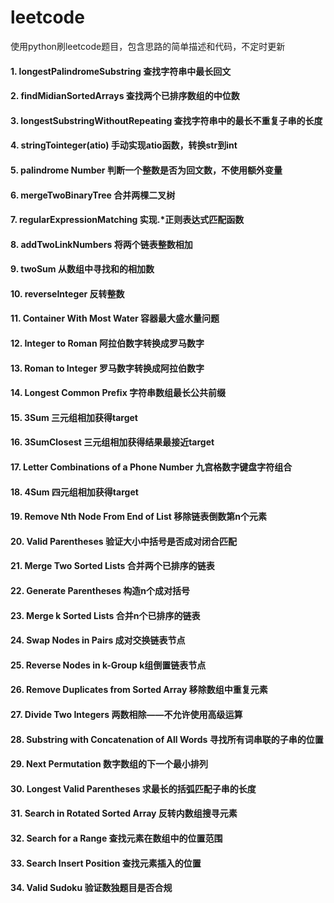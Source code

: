 # leetcode
使用python刷leetcode题目，包含思路的简单描述和代码，不定时更新

#### 1. longestPalindromeSubstring 查找字符串中最长回文
#### 2. findMidianSortedArrays 查找两个已排序数组的中位数
#### 3. longestSubstringWithoutRepeating 查找字符串中的最长不重复子串的长度

#### 4. stringTointeger(atio) 手动实现atio函数，转换str到int

#### 5. palindrome Number 判断一个整数是否为回文数，不使用额外变量
#### 6. mergeTwoBinaryTree 合并两棵二叉树
#### 7. regularExpressionMatching 实现.*正则表达式匹配函数
#### 8. addTwoLinkNumbers 将两个链表整数相加
#### 9. twoSum 从数组中寻找和的相加数
#### 10. reverseInteger 反转整数
#### 11. Container With Most Water 容器最大盛水量问题
#### 12. Integer to Roman 阿拉伯数字转换成罗马数字
#### 13. Roman to Integer 罗马数字转换成阿拉伯数字
#### 14. Longest Common Prefix 字符串数组最长公共前缀
#### 15. 3Sum 三元组相加获得target
#### 16. 3SumClosest 三元组相加获得结果最接近target
#### 17. Letter Combinations of a Phone Number 九宫格数字键盘字符组合
#### 18. 4Sum 四元组相加获得target
#### 19. Remove Nth Node From End of List 移除链表倒数第n个元素
#### 20. Valid Parentheses 验证大小中括号是否成对闭合匹配
#### 21. Merge Two Sorted Lists 合并两个已排序的链表
#### 22. Generate Parentheses 构造n个成对括号
#### 23. Merge k Sorted Lists 合并n个已排序的链表
#### 24. Swap Nodes in Pairs 成对交换链表节点

#### 25. Reverse Nodes in k-Group k组倒置链表节点
#### 26. Remove Duplicates from Sorted Array 移除数组中重复元素
#### 27. Divide Two Integers 两数相除——不允许使用高级运算
#### 28. Substring with Concatenation of All Words 寻找所有词串联的子串的位置
#### 29. Next Permutation 数字数组的下一个最小排列
#### 30. Longest Valid Parentheses 求最长的括弧匹配子串的长度
#### 31. Search in Rotated Sorted Array 反转内数组搜寻元素
#### 32. Search for a Range 查找元素在数组中的位置范围
#### 33. Search Insert Position 查找元素插入的位置
#### 34. Valid Sudoku 验证数独题目是否合规